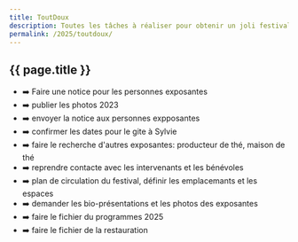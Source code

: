 ```yaml
---
title: ToutDoux
description: Toutes les tâches à réaliser pour obtenir un joli festival
permalink: /2025/toutdoux/
---
```


<section class="section">
<div class="wrapper" markdown="1">

# {{ page.title }}

- ➡️ Faire une notice pour les personnes exposantes
- ➡️ publier les photos 2023
- ➡️ envoyer la notice aux personnes expposantes
- ➡️ confirmer les dates pour le gite à Sylvie
- ➡️ faire le recherche d'autres exposantes: producteur de thé, maison de thé
- ➡️ reprendre contacte avec les intervenants et les bénévoles
- ➡️ plan de circulation du festival, définir les emplacemants et les espaces
- ➡️ demander les bio-présentations et les photos des exposantes
- ➡️ faire le fichier du programmes 2025
- ➡️ faire le fichier de la restauration 

</div>
</section>
